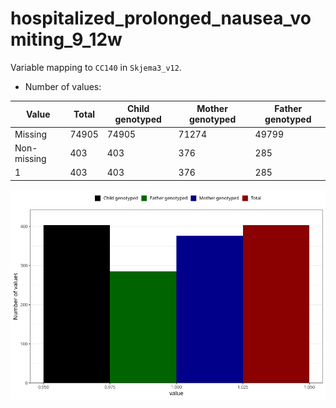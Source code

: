 # hospitalized_prolonged_nausea_vomiting_9_12w
Variable mapping to `CC140` in `Skjema3_v12`.
- Number of values:

| Value | Total | Child genotyped | Mother genotyped | Father genotyped |
| ----- | ----- | --------------- | ---------------- | ---------------- |
| Missing | 74905 | 74905 | 71274 | 49799 |
| Non-missing | 403 | 403 | 376 | 285 |
| 1 | 403 | 403 | 376 | 285 |



![](hospitalized_prolonged_nausea_vomiting_9_12w_n.png)



